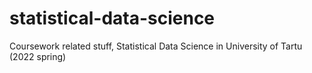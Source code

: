 # statistical-data-science
Coursework related stuff, Statistical Data Science in University of Tartu (2022 spring)
